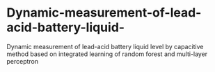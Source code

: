# Dynamic-measurement-of-lead-acid-battery-liquid-
Dynamic measurement of lead-acid battery liquid level by capacitive method based on integrated learning of random forest and multi-layer perceptron
